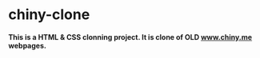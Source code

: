 # chiny-clone

#### This is a HTML & CSS clonning project. It is clone of OLD www.chiny.me webpages.

